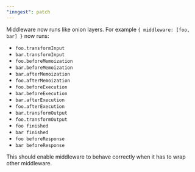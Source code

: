 ```yaml
---
"inngest": patch
---
```


Middleware now runs like onion layers. For example `{ middleware: [foo, bar] }` now runs:

- `foo.transformInput`
- `bar.transformInput`
- `foo.beforeMemoization`
- `bar.beforeMemoization`
- `bar.afterMemoization`
- `foo.afterMemoization`
- `foo.beforeExecution`
- `bar.beforeExecution`
- `bar.afterExecution`
- `foo.afterExecution`
- `bar.transformOutput`
- `foo.transformOutput`
- `foo finished`
- `bar finished`
- `foo beforeResponse`
- `bar beforeResponse`

This should enable middleware to behave correctly when it has to wrap other middleware.

